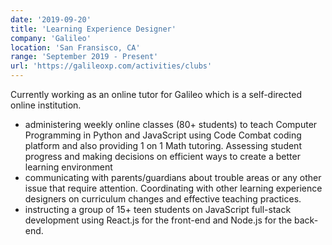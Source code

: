 ```yaml
---
date: '2019-09-20'
title: 'Learning Experience Designer'
company: 'Galileo'
location: 'San Fransisco, CA'
range: 'September 2019 - Present'
url: 'https://galileoxp.com/activities/clubs'
---
```


Currently working as an online tutor for Galileo which is a self-directed online institution. 

- administering weekly online classes (80+ students) to teach Computer Programming in Python and JavaScript using Code Combat coding platform and also providing 1 on 1 Math tutoring. Assessing student progress and making decisions on efficient ways to create a better learning
environment
- communicating with parents/guardians about trouble areas or any other issue that require attention. Coordinating with other learning experience designers on curriculum changes and effective teaching practices.
- instructing a group of 15+ teen students on JavaScript full-stack development using React.js for the front-end and Node.js for the back-end.
